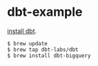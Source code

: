 # dbt-example

[install dbt](https://docs.getdbt.com/docs/get-started/homebrew-install). 
```
$ brew update
$ brew tap dbt-labs/dbt
$ brew install dbt-bigquery
```
